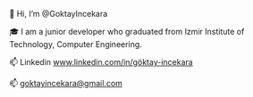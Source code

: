 👋 Hi, I’m @GoktayIncekara  

🎓 I am a junior developer who graduated from Izmir Institute of Technology, Computer Engineering.  

📫 Linkedin www.linkedin.com/in/göktay-incekara  

📫 goktayincekara@gmail.com

